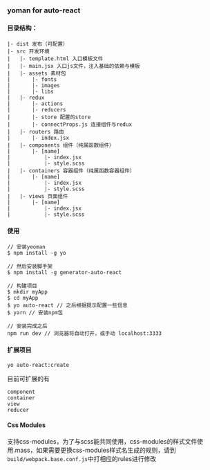 ### yoman for auto-react


#### 目录结构：
```
|- dist 发布（可配置）
|- src 开发环境
|	|- template.html 入口模板文件
|	|- main.jsx 入口js文件，注入基础的依赖与模板
|	|- assets 素材包
|		|- fonts
|		|- images
|		|- libs
|	|- redux
|		|- actions
|		|- reducers 
|		|- store 配置的store
|		|- connectProps.js 连接组件与redux
|	|- routers 路由
|		|- index.jsx
|	|- components 组件（纯属函数组件）
|		|- [name]
|			|- index.jsx
|			|- style.scss
|	|- containers 容器组件（纯属函数容器组件）
|		|- [name]
|			|- index.jsx
|			|- style.scss
|	|- views 页面组件
|		|- [name]
|			|- index.jsx
|			|- style.scss
```

#### 使用


```
// 安装yeoman
$ npm install -g yo

// 然后安装脚手架
$ npm install -g generator-auto-react

// 构建项目
$ mkdir myApp
$ cd myApp
$ yo auto-react // 之后根据提示配置一些信息
$ yarn // 安装npm包

// 安装完成之后
npm run dev // 浏览器将自动打开，或手动 localhost:3333
```


#### 扩展项目
```
yo auto-react:create
```
目前可扩展的有
```
component
container
view
reducer
```

#### Css Modules
支持css-modules，为了与scss能共同使用，css-modules的样式文件使用.mass，如果需要更换css-modules样式名生成的规则，请到`build/webpack.base.conf.js`中打相应的rules进行修改
